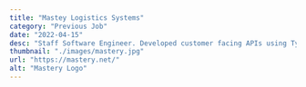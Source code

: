 ```yaml
---
title: "Mastey Logistics Systems"
category: "Previous Job"
date: "2022-04-15"
desc: "Staff Software Engineer. Developed customer facing APIs using Typescript (Node.js & React), MySql, and Kafka."
thumbnail: "./images/mastery.jpg"
url: "https://mastery.net/"
alt: "Mastery Logo"
---
```

